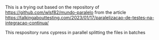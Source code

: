 This is a trying out based on the repository of https://github.com/wlsf82/mundo-paralelo from the article https://talkingabouttesting.com/2023/01/17/paralelizacao-de-testes-na-integracao-continua/

This respository runs cypress in parallel splitting the files in batches